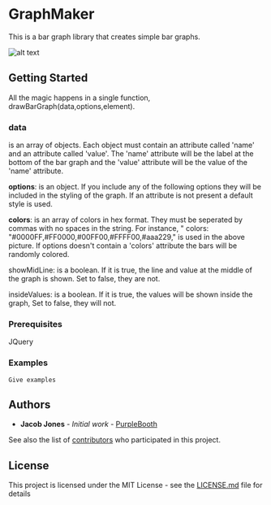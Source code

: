 # GraphMaker

This is a bar graph library that creates simple bar graphs. 

![alt text](https://imgur.com/a/2jjurwT)
## Getting Started

All the magic happens in a single function, drawBarGraph(data,options,element).

### data 
is an array of objects. Each object must contain an attribute called 'name' and an attribute called 'value'. 
The 'name' attribute will be the label at the bottom of the bar graph and the 'value' attribute will be the value 
of the 'name' attribute.  

**options**: is an object. If you include any of the following options they will be included in the styling of the graph. 
If an attribute is not present a default style is used. 

**colors**: is an array of colors in hex format. They must be seperated by commas with no spaces in the string. For instance,
  " colors: "#0000FF,#FF0000,#00FF00,#FFFF00,#aaa229," is used in the above picture. If options doesn't contain a 'colors' 
  attribute the bars will be randomly colored.
  
  showMidLine: is a boolean. If it is true, the line and value at the middle of the graph is shown. Set to false, they are not. 
		
  insideValues: is a boolean. If it is true, the values will be shown inside the graph, Set to false, they will not. 


### Prerequisites

JQuery



### Examples

```
Give examples
```

## Authors

* **Jacob Jones** - *Initial work* - [PurpleBooth](https://github.com/PurpleBooth)

See also the list of [contributors](https://github.com/your/project/contributors) who participated in this project.

## License

This project is licensed under the MIT License - see the [LICENSE.md](LICENSE.md) file for details


